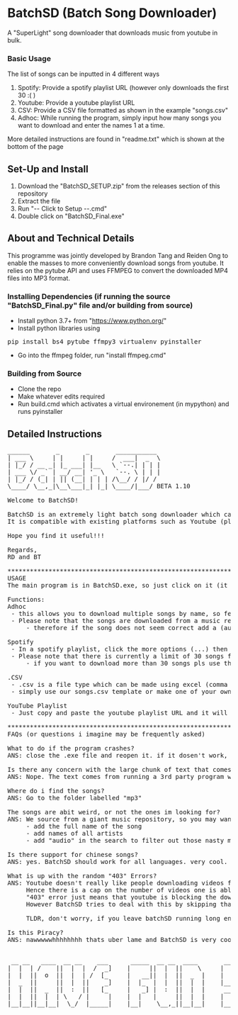 # BatchSD (Batch Song Downloader)
A "SuperLight" song downloader that downloads music from youtube in bulk.

### Basic Usage
The list of songs can be inputted in 4 different ways
1. Spotify: Provide a spotify playlist URL (however only downloads the first 30 :( )
2. Youtube: Provide a youtube playlist URL
3. CSV: Provide a CSV file formatted as shown in the example "songs.csv"
4. Adhoc: While running the program, simply input how many songs you want to download and enter the names 1 at a time.

More detailed instructions are found in "readme.txt" which is shown at the bottom of the page

## Set-Up and Install
1. Download the "BatchSD_SETUP.zip" from the releases section of this repository
2. Extract the file
3. Run "-- Click to Setup --.cmd"
4. Double click on "BatchSD_Final.exe"

## About and Technical Details
This programme was jointly developed by Brandon Tang and Reiden Ong to enable the masses to more conveniently download songs from youtube. It relies on the pytube API and uses FFMPEG to convert the downloaded MP4 files into MP3 format.

### Installing Dependencies (if running the source "BatchSD_Final.py" file and/or building from source)
- Install python 3.7+ from "https://www.python.org/"
- Install python libraries using
<pre>pip install bs4 pytube ffmpy3 virtualenv pyinstaller</pre>
- Go into the ffmpeg folder, run "install ffmpeg.cmd"

### Building from Source
- Clone the repo
- Make whatever edits required
- Run build.cmd which activates a virtual environement (in mypython) and runs pyinstaller


## Detailed Instructions
<pre>
______       _       _       ___________ 
| ___ \     | |     | |     /  ___|  _  \
| |_/ / __ _| |_ ___| |__   \ `--.| | | |
| ___ \/ _` | __/ __| '_ \   `--. \ | | |
| |_/ / (_| | || (__| | | | /\__/ / |/ / 
\____/ \__,_|\__\___|_| |_| \____/|___/ BETA 1.10
 
Welcome to BatchSD!

BatchSD is an extremely light batch song downloader which can download many songs at once
It is compatible with existing platforms such as Youtube (playlists) as well as Spotify. 

Hope you find it useful!!!

Regards,
RD and BT

**************************************************************************************************
USAGE
The main program is in BatchSD.exe, so just click on it (it may take a while to load)

Functions:
Adhoc 
 - this allows you to download multiple songs by name, so feel free to just key in the name of your song!
 - Please note that the songs are downloaded from a music repository, which include music videos
	 - therefore if the song does not seem correct add a (audio) behind the name

Spotify 
 - In a spotify playlist, click the more options (...) then copy playlist url to obtain the playlist URL
 - Please note that there is currently a limit of 30 songs for the Spotify playlist import function! (could be solved in the future)
	 - if you want to download more than 30 songs pls use the .csv function 

.CSV
 - .csv is a file type which can be made using excel (comma delimited)
 - simply use our songs.csv template or make one of your own!

YouTube Playlist
 - Just copy and paste the youtube playlist URL and it will do its magic!

**************************************************************************************************
FAQs (or questions i imagine may be frequently asked)

What to do if the program crashes?
ANS: close the .exe file and reopen it. if it dosen't work, try harder.

Is there any concern with the large chunk of text that comes out after the Downloading complete sign comes?
ANS: Nope. The text comes from running a 3rd party program which converts videos from nasty .mp4 to nice .mp3s

Where do i find the songs?
ANS: Go to the folder labelled "mp3"

The songs are abit weird, or not the ones im looking for?
ANS: We source from a giant music repository, so you may want to narrow your search parameters.
	 - add the full name of the song
	 - add names of all artists
	 - add "audio" in the search to filter out those nasty music videos

Is there support for chinese songs?
ANS: yes. BatchSD should work for all languages. very cool.

What is up with the random "403" Errors?
ANS: Youtube doesn't really like people downloading videos from their site.
     Hence there is a cap on the number of videos one is able to download per unit time. 
     "403" error just means that youtube is blocking the downloads
     However BatchSD tries to deal with this by skipping that video and remembering to come back to download it. 

     TLDR, don't worry, if you leave batchSD running long enough, all the songs will eventually be downloaded.

Is this Piracy?
ANS: nawwwwwhhhhhhhh thats uber lame and BatchSD is very cool so we dont do that here.


 __ __   ____  __ __    ___      _____  __ __  ____       __ 
|  |  | /    ||  |  |  /  _]    |     ||  |  ||    \     |  |
|  |  ||  o  ||  |  | /  [_     |   __||  |  ||  _  |    |  |
|  _  ||     ||  |  ||    _]    |  |_  |  |  ||  |  |    |__|
|  |  ||  _  ||  :  ||   [_     |   _] |  :  ||  |  |     __ 
|  |  ||  |  | \   / |     |    |  |   |     ||  |  |    |  |
|__|__||__|__|  \_/  |_____|    |__|    \__,_||__|__|    |__|
                                                             
</pre>
